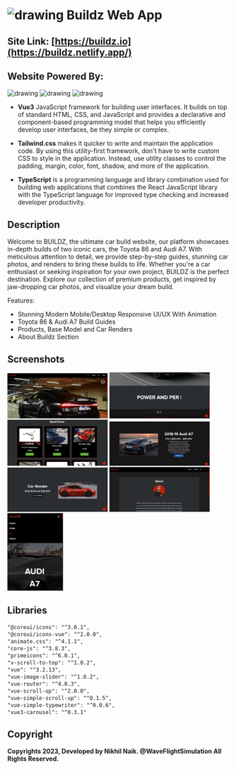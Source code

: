 # <img src="https://github.com/nikhilsurfingaus/buildz-vue3/blob/master/public/favicon.ico" alt="drawing" height="40" width="40"/> Buildz Web App

## Site Link: [https://buildz.io](https://buildz.netlify.app/)

## Website Powered By: 
<img src="https://assets.codepen.io/t-1003/internal/avatars/teams/default.png?fit=crop&format=auto&height=256&version=1513627136&width=256" alt="drawing" width="100"/> <img src="https://res.cloudinary.com/practicaldev/image/fetch/s--zKQJKp9C--/c_imagga_scale,f_auto,fl_progressive,h_1080,q_auto,w_1080/https://dev-to-uploads.s3.amazonaws.com/i/1jqa96mtdymq7ydgjqf1.png" alt="drawing" height=100 width="120"/> <img 
src="https://upload.wikimedia.org/wikipedia/commons/thumb/4/4c/Typescript_logo_2020.svg/1200px-Typescript_logo_2020.svg.png" alt="drawing" width="100"/> 

- **Vue3** JavaScript framework for building user interfaces. It builds on top of standard HTML, CSS, and JavaScript and provides a declarative and component-based programming model that helps you efficiently develop user interfaces, be they simple or complex.

- **Tailwind.css** makes it quicker to write and maintain the application code. By using this utility-first framework, don't have to write custom CSS to style in the application. Instead, use utility classes to control the padding, margin, color, font, shadow, and more of the application.

- **TypeScript** is a programming language and library combination used for building web applications that combines the React JavaScript library with the TypeScript language for improved type checking and increased developer productivity.

## Description 
Welcome to BUILDZ, the ultimate car build website, our platform showcases in-depth builds of two iconic cars, the Toyota 86 and Audi A7. With meticulous attention to detail, we provide step-by-step guides, stunning car photos, and renders to bring these builds to life. Whether you're a car enthusiast or seeking inspiration for your own project, BUILDZ is the perfect destination. Explore our collection of premium products, get inspired by jaw-dropping car photos, and visualize your dream build.

Features:
- Stunning Modern Mobile/Desktop Responsive UI/UX With Animation
- Toyota 86 & Audi A7 Build Guides
- Products, Base Model and Car Renders
- About Buildz Section

## Screenshots 
<p float="left">
  <img src="https://github.com/nikhilsurfingaus/buildz-vue3/blob/master/src/assets/wallpaper/demo1.jpg" height=45% width=45% />
  <img src="https://github.com/nikhilsurfingaus/buildz-vue3/blob/master/src/assets/wallpaper/demo2.jpg" height=45% width=45% />
  <img src="https://github.com/nikhilsurfingaus/buildz-vue3/blob/master/src/assets/wallpaper/demo3.jpg" height=45% width=45% />
  <img src="https://github.com/nikhilsurfingaus/buildz-vue3/blob/master/src/assets/wallpaper/demo4.jpg" height=45% width=45% />
  <img src="https://github.com/nikhilsurfingaus/buildz-vue3/blob/master/src/assets/wallpaper/demo5.jpg" height=45% width=45% />
  <img src="https://github.com/nikhilsurfingaus/buildz-vue3/blob/master/src/assets/wallpaper/demo6.jpg" height=45% width=45% />
  <img src="https://github.com/nikhilsurfingaus/buildz-vue3/blob/master/src/assets/wallpaper/demo7.jpg" height=25% width=25% />
</p>

## Libraries
    "@coreui/icons": "^3.0.1",
    "@coreui/icons-vue": "^2.0.0",
    "animate.css": "^4.1.1",
    "core-js": "^3.8.3",
    "primeicons": "^6.0.1",
    "v-scroll-to-top": "^1.0.2",
    "vue": "^3.2.13",
    "vue-image-slider": "^1.0.2",
    "vue-router": "^4.0.3",
    "vue-scroll-up": "^2.0.0",
    "vue-simple-scroll-up": "^0.1.5",
    "vue-simple-typewriter": "^0.0.6",
    "vue3-carousel": "^0.3.1"

## Copyright

**Copyrights 2023, Developed by Nikhil Naik. @WaveFlightSimulation All Rights Reserved.**
